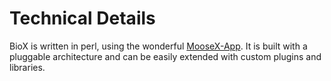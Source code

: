 # Technical Details

BioX is written in perl, using the wonderful [MooseX-App](https://metacpan.org/release/MooseX-App). It is built with a pluggable architecture and can be easily extended with custom plugins and libraries.

